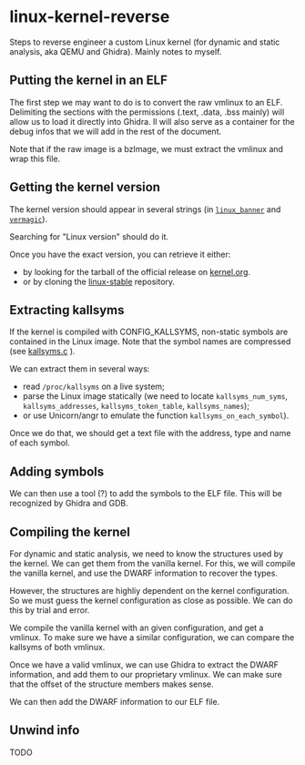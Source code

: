 # linux-kernel-reverse

Steps to reverse engineer a custom Linux kernel (for dynamic and static analysis, aka QEMU and Ghidra).
Mainly notes to myself.

## Putting the kernel in an ELF

The first step we may want to do is to convert the raw vmlinux to an ELF. 
Delimiting the sections with the permissions (.text, .data, .bss mainly) will allow us to load it directly into Ghidra.
Il will also serve as a container for the debug infos that we will add in the rest of the document.

Note that if the raw image is a bzImage, we must extract the vmlinux and wrap this file.

## Getting the kernel version

The kernel version should appear in several strings (in [`linux_banner`](https://elixir.bootlin.com/linux/latest/A/ident/linux_banner) and [`vermagic`](https://elixir.bootlin.com/linux/latest/A/ident/vermagic)).

Searching for "Linux version" should do it.

Once you have the exact version, you can retrieve it either:
  * by looking for the tarball of the official release on [kernel.org](https://mirrors.edge.kernel.org/pub/linux/kernel/). 
  * or by cloning the [linux-stable](git://git.kernel.org/pub/scm/linux/kernel/git/stable/linux.git) repository.

## Extracting kallsyms

If the kernel is compiled with CONFIG_KALLSYMS, non-static symbols are contained in the Linux image.
Note that the symbol names are compressed (see [kallsyms.c](https://elixir.bootlin.com/linux/latest/source/kernel/kallsyms.c) ).

We can extract them in several ways:
  * read `/proc/kallsyms` on a live system;
  * parse the Linux image statically (we need to locate `kallsyms_num_syms`, `kallsyms_addresses`, `kallsyms_token_table`, `kallsyms_names`);
  * or use Unicorn/angr to emulate the function `kallsyms_on_each_symbol`).

Once we do that, we should get a text file with the address, type and name of each symbol.

## Adding symbols

We can then use a tool (?) to add the symbols to the ELF file.
This will be recognized by Ghidra and GDB.

## Compiling the kernel

For dynamic and static analysis, we need to know the structures used by the kernel.
We can get them from the vanilla kernel.
For this, we will compile the vanilla kernel, and use the DWARF information to recover the types.

However, the structures are highliy dependent on the kernel configuration.
So we must guess the kernel configuration as close as possible.
We can do this by trial and error.

We compile the vanilla kernel with an given configuration, and get a vmlinux.
To make sure we have a similar configuration, we can compare the kallsyms of both vmlinux.

Once we have a valid vmlinux, we can use Ghidra to extract the DWARF information, and add them to our proprietary vmlinux.
We can make sure that the offset of the structure members makes sense.

We can then add the DWARF information to our ELF file.

## Unwind info

TODO
